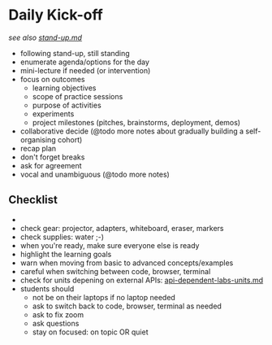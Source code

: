 # Daily Kick-off

*see also [stand-up.md](./stand-up.md)*

- following stand-up, still standing
- enumerate agenda/options for the day
- mini-lecture if needed (or intervention)
- focus on outcomes
  - learning objectives
  - scope of practice sessions
  - purpose of activities
  - experiments
  - project milestones (pitches, brainstorms, deployment, demos)
- collaborative decide (@todo more notes about gradually building a self-organising cohort)
- recap plan
- don't forget breaks
- ask for agreement
- vocal and unambiguous (@todo more notes)

## Checklist

- 
- check gear: projector, adapters, whiteboard, eraser, markers
- check supplies: water ;-)
- when you're ready, make sure everyone else is ready
- highlight the learning goals
- warn when moving from basic to advanced concepts/examples
- careful when switching between code, browser, terminal
- check for units depening on external APIs: [api-dependent-labs-units.md](./api-dependent-labs-units.md)
- students should
  - not be on their laptops if no laptop needed
  - ask to switch back to code, browser, terminal as needed
  - ask to fix zoom
  - ask questions
  - stay on focused: on topic OR quiet
